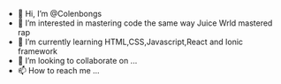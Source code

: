 - 👋 Hi, I’m @Colenbongs
- 👀 I’m interested in mastering code the same way Juice Wrld mastered rap
- 🌱 I’m currently learning HTML,CSS,Javascript,React and Ionic framework
- 💞️ I’m looking to collaborate on ...
- 📫 How to reach me ...

<!---
Colenbongs/Colenbongs is a ✨ special ✨ repository because its `README.md` (this file) appears on your GitHub profile.
You can click the Preview link to take a look at your changes.
--->
